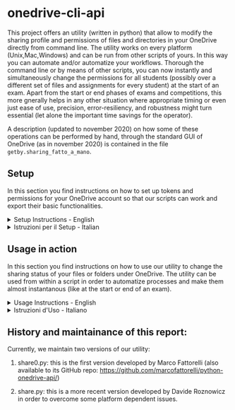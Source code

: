# onedrive-cli-api

This project offers an utility (written in python) that allow to modify the sharing profile and permissions of files and directories in your OneDrive directly from command line. The utility works on every platform (Unix,Mac,Windows) and can be run from other scripts of yours. In this way you can automate and/or automatize your workflows. Thorough the command line or by means of other scripts, you can now instantly and simultaneously change the permissions for all students (possibly over a different set of files and assignments for every student) at the start of an exam. Apart from the start or end phases of exams and competitions, this more gnerally helps in any other situation where appropriate timing or even just ease of use, precision, error-resiliency, and robustness might turn essential (let alone the important time savings for the operator).

A description (updated to november 2020) on how some of these operations can be performed by hand, through the standard GUI of OneDrive (as in november 2020) is contained in the file `getby.sharing_fatto_a_mano`.


## Setup

In this section you find instructions on how to set up tokens and permissions for your OneDrive account so that our scripts can work and export their basic functionalities.

<details><summary>Setup Instructions - English</summary>
</details>

<details><summary>Istruzioni per il Setup - Italian</summary>
I passi da compiere sono gli stessi a prescindere dalla piattaforma (Linux/Mac/Windows).

Per utilizzare propriamente il programma, servono due codici generati dal OneDriveManager di Microsoft Azure:

> il CLIENT ID e il TENANT ID.

Entrambe queste stringhe hanno il sequente formato:

    ????????-????-????-????-????????????

ossia constano di 4 campi separati dal carattere `-`. Ogni campo è una stringa di caratteri ciascuno dei quali è una cifra oppure un carattere inglese minuscolo. L lunghezze dei campi sono: 8-4-4-4-12.

In [figura](figs/CLIENT_TENANT_ID.jpg) puoi vedere la schermata di OneDriveManager dove ti compaiono questi due codici. 

Il CLIENT ID e TENANT ID.

Per ottenere questi due codici, bisogna configurare un account CLIENT di Microsoft e poi configurare un TENANT. Dopodichè si può registrare una propria applicazione per autorizzarla ad agire sul proprio account OneDrive. Dobbiamo infatti autorizzare l'utility se vogliamo poterla utilizzare pr modificare i permessi di accesso ai nostri file su OneDrive.

Si segua questa procedura:

https://docs.microsoft.com/it-it/azure/active-directory/develop/quickstart-register-app

Preciso di settare l'URL della pagina iniziale (dopo aver regiatrato l'applicazione o in fase di registrazione): ad esempio la mia applicazione si chiama OneDriveManager e l'url è https://OneDriveManager.com
Inoltre fondamentale è settare l'URI di reindirizzamento sempre alla stessa pagina, in modo da permettere all'applicazione di "raccogliere" il token generato e procedere.
Bisogna anche settare alcuni permessi per l'applicazione (di cui viene richiesta accettazione nella fase di reindirizzamento al browser).

Questi sono i permessi richiesti (alcuni forse sono superflui):

[figura](figs/permissions_set.jpg)

Nota: il codice che scompare all'improvviso, si può reperire tornando al terminale subito dopo esser stati reindirizzati all'autenticazione web (oppure tornando alla console dell'IDE da cui si è lanciato il programma).

Nota: da Windows (sia da cmd che da IDE, ad esempio da PyCharm), Linux (da terminale shell bash) o da Mac (da terminale shell zsh) il funzionamento è lo stesso, sia per predisporre la configurazione del client e la registrazione dell'app che per lanciare l'utility python.

</details>


## Usage in action

In this section you find instructions on how to use our utility to change the sharing status of your files or folders under OneDrive. The utility can be used from within a script in order to automatize processes and make them almost instantanous (like at the start or end of an exam).

<details><summary>Usage Instructions - English</summary>
</details>

<details><summary>Istruzioni d'Uso - Italiano</summary>
Dopo aver effettuato il [Setup](#setup) e scaricati i pacchetti richiesti, l'utility funziona come segue:

<details><summary>1. immissione del comando da shell</summary>


Da shell scrivo:
```bash
python3 share.py file_da_condividere buon_indirizzo_mail_destinatario tipo_condivisione
```

file_da_condividere: nome di file o folder su tuo OneDrive di cui intendi alterare lo stato di condivisione (condividere/decondividere/condividere in altra modalità)

tipo_condivisione: specifica la modalità di condivisione da settare per quel particolare file o folder e per quel particolare destinatario. Le possibili specifiche sono come da seguente tabella:

| arg_val  | tipo di condivisione  |
|---:|:---|
|  r | solo lettura     |
|  w |  anche scrittura |

buon_indirizzo_mail_destinatario: deve essere un buon indirizzo mail nel senso che:

1. deve essere un indirizzo mail del destinatario (ovvio);

2. deve essere noto all'account OneDrive del destinatario, ossia associato al destinatario. 

Nel caso di membri (studenti, docenti, impiegati) di un ente/istituzione//azienda cui OneDrive è offerto dall'ente di appartenenza questi indirizzi saranno predeterminati nel formato e quindi automaticamente generabili.

Ad esempio, nel caso di studenti UniVR potrai indifferentemente usare:

    VR??????@studenti.univr.it

oppure

    id??????@studenti.univr.it

</details>

<details><summary>2. generazion del token</summary>

Dopo aver verificato la corrispondenza tra CLIENT_ID, TENANT_ID forniti, l'applicazione riesce a entrare in funzione e viene generato un token (che appunto viene salvato nel file token.json) che permette di interagire con l'API di OneDrive (e quindi spostare, inviare file) per 3600 secondi (ossia 100 minuti).

</details>

<details><summary>3. autorizzazione dall'account OneDrive</summary>

Sarai reindirizzato ad una pagina web dove si chiede di autorizzare l'app ad accedere ad uno specifico account OneDrive.

Dopo la vostra conferma, l'utility python esegue la sua consegna sfruttando l'API per prelevare il file.pdf e inviarlo allo studente di cui mail sopra col permesso indicato. Se il processo è andato a buon fine, su quel terminale compare riposta [200] o [201], e poi la conferma che il file è stato inviato correttamente.

</details>

<details><summary>4. comunicazione allo studente (recipient del file)</summary>

Allo studente arriverà una mail in cui, dopo essersi autenticato con le credenziali universitarie, avrà accesso al file condiviso con la modalità read.

</details>


Nota: da Windows (sia da cmd che da IDE, ad esempio da PyCharm), Linux (da terminale shell bash) o da Mac (da terminale shell zsh) il funzionamento è lo stesso, sia per predisporre la configurazione del client e la registrazione dell'app che per lanciare l'utility python.

Nota (solo privata): il codice myshare.py esmplifica l'uso. Esso contiene qualche commento in cui si evidenzia dove vadano inserit dati specifici.


</details>

 
 
## History and maintainance of this report:

Currently, we maintain two versions of our utility:

 1. share0.py:  this is the first version developed by Marco Fattorelli (also available to its GitHub repo: https://github.com/marcofattorelli/python-onedrive-api/)

 2. share.py:  this is a more recent version developed by Davide Roznowicz in order to overcome some platform dependent issues.
